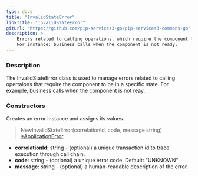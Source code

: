 ```yaml
---
type: docs
title: "InvalidStateError"
linkTitle: "InvalidStateError"
gitUrl: "https://github.com/pip-services3-go/pip-services3-commons-go"
description: >
    Errors related to calling operations, which require the component to be in a specific state.
    For instance: business calls when the component is not ready.
---
```


### Description

The InvalidStateError class is used to manage errors related to calling opertaions that require the component to be in a specific state. For example, business calls when the component is not reay.

### Constructors
Creates an error instance and assigns its values.

> NewInvalidStateError(correlationId, code, message string) [*ApplicationError](../application_error)

- **correlationId**: string - (optional) a unique transaction id to trace execution through call chain.
- **code**: string - (optional) a unique error code. Default: "UNKNOWN"
- **message**: string - (optional) a human-readable description of the error.

